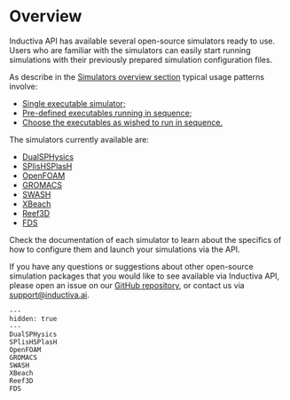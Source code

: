 # Overview

Inductiva API has available several open-source simulators ready to use. Users 
who are familiar with the simulators can easily start running simulations with 
their previously prepared simulation configuration files. 

As describe in the [Simulators overview section](../introduction/simulators.md) typical usage patterns involve:
- [Single executable simulator;](../introduction/simulators.md#the-simple-cases)
- [Pre-defined executables running in sequence;](../introduction/simulators.md#a-slightly-more-complex-case)
- [Choose the executables as wished to run in sequence.](../introduction/simulators.md#running-long-simulation-pipelines)

The simulators currently available are:
- [DualSPHysics](../simulators/DualSPHysics.md)
- [SPlisHSPlasH](../simulators/SPlisHSPlasH.md)
- [OpenFOAM](../simulators/OpenFOAM.md)
- [GROMACS](../simulators/GROMACS.md)
- [SWASH](../simulators/SWASH.md)
- [XBeach](../simulators/XBeach.md)
- [Reef3D](../simulators/Reef3D.md)
- [FDS](../simulators/FDS.md)

Check the documentation of each simulator to learn about the specifics of how to configure them and launch your simulations via the API.

If you have any questions or suggestions about other open-source simulation packages
that you would like to see available via Inductiva API, please open an issue on
our [GitHub repository](https://github.com/inductiva/inductiva/issues), or contact us via [support@inductiva.ai](mailto:support@inductiva.ai).
    
```{toctree}
---
hidden: true
---
DualSPHysics
SPlisHSPlasH
OpenFOAM
GROMACS
SWASH
XBeach
Reef3D
FDS
```